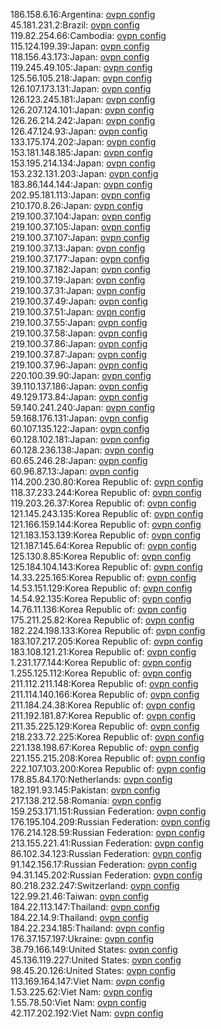 186.158.6.16:Argentina: [ovpn config](vpn/186_158_6_16.ovpn)  
45.181.231.2:Brazil: [ovpn config](vpn/45_181_231_2.ovpn)  
119.82.254.66:Cambodia: [ovpn config](vpn/119_82_254_66.ovpn)  
115.124.199.39:Japan: [ovpn config](vpn/115_124_199_39.ovpn)  
118.156.43.173:Japan: [ovpn config](vpn/118_156_43_173.ovpn)  
119.245.49.105:Japan: [ovpn config](vpn/119_245_49_105.ovpn)  
125.56.105.218:Japan: [ovpn config](vpn/125_56_105_218.ovpn)  
126.107.173.131:Japan: [ovpn config](vpn/126_107_173_131.ovpn)  
126.123.245.181:Japan: [ovpn config](vpn/126_123_245_181.ovpn)  
126.207.124.101:Japan: [ovpn config](vpn/126_207_124_101.ovpn)  
126.26.214.242:Japan: [ovpn config](vpn/126_26_214_242.ovpn)  
126.47.124.93:Japan: [ovpn config](vpn/126_47_124_93.ovpn)  
133.175.174.202:Japan: [ovpn config](vpn/133_175_174_202.ovpn)  
153.181.148.185:Japan: [ovpn config](vpn/153_181_148_185.ovpn)  
153.195.214.134:Japan: [ovpn config](vpn/153_195_214_134.ovpn)  
153.232.131.203:Japan: [ovpn config](vpn/153_232_131_203.ovpn)  
183.86.144.144:Japan: [ovpn config](vpn/183_86_144_144.ovpn)  
202.95.181.113:Japan: [ovpn config](vpn/202_95_181_113.ovpn)  
210.170.8.26:Japan: [ovpn config](vpn/210_170_8_26.ovpn)  
219.100.37.104:Japan: [ovpn config](vpn/219_100_37_104.ovpn)  
219.100.37.105:Japan: [ovpn config](vpn/219_100_37_105.ovpn)  
219.100.37.107:Japan: [ovpn config](vpn/219_100_37_107.ovpn)  
219.100.37.13:Japan: [ovpn config](vpn/219_100_37_13.ovpn)  
219.100.37.177:Japan: [ovpn config](vpn/219_100_37_177.ovpn)  
219.100.37.182:Japan: [ovpn config](vpn/219_100_37_182.ovpn)  
219.100.37.19:Japan: [ovpn config](vpn/219_100_37_19.ovpn)  
219.100.37.31:Japan: [ovpn config](vpn/219_100_37_31.ovpn)  
219.100.37.49:Japan: [ovpn config](vpn/219_100_37_49.ovpn)  
219.100.37.51:Japan: [ovpn config](vpn/219_100_37_51.ovpn)  
219.100.37.55:Japan: [ovpn config](vpn/219_100_37_55.ovpn)  
219.100.37.58:Japan: [ovpn config](vpn/219_100_37_58.ovpn)  
219.100.37.86:Japan: [ovpn config](vpn/219_100_37_86.ovpn)  
219.100.37.87:Japan: [ovpn config](vpn/219_100_37_87.ovpn)  
219.100.37.96:Japan: [ovpn config](vpn/219_100_37_96.ovpn)  
220.100.39.90:Japan: [ovpn config](vpn/220_100_39_90.ovpn)  
39.110.137.186:Japan: [ovpn config](vpn/39_110_137_186.ovpn)  
49.129.173.84:Japan: [ovpn config](vpn/49_129_173_84.ovpn)  
59.140.241.240:Japan: [ovpn config](vpn/59_140_241_240.ovpn)  
59.168.176.131:Japan: [ovpn config](vpn/59_168_176_131.ovpn)  
60.107.135.122:Japan: [ovpn config](vpn/60_107_135_122.ovpn)  
60.128.102.181:Japan: [ovpn config](vpn/60_128_102_181.ovpn)  
60.128.236.138:Japan: [ovpn config](vpn/60_128_236_138.ovpn)  
60.65.246.28:Japan: [ovpn config](vpn/60_65_246_28.ovpn)  
60.96.87.13:Japan: [ovpn config](vpn/60_96_87_13.ovpn)  
114.200.230.80:Korea Republic of: [ovpn config](vpn/114_200_230_80.ovpn)  
118.37.233.244:Korea Republic of: [ovpn config](vpn/118_37_233_244.ovpn)  
119.203.26.37:Korea Republic of: [ovpn config](vpn/119_203_26_37.ovpn)  
121.145.243.135:Korea Republic of: [ovpn config](vpn/121_145_243_135.ovpn)  
121.166.159.144:Korea Republic of: [ovpn config](vpn/121_166_159_144.ovpn)  
121.183.153.139:Korea Republic of: [ovpn config](vpn/121_183_153_139.ovpn)  
121.187.145.64:Korea Republic of: [ovpn config](vpn/121_187_145_64.ovpn)  
125.130.8.85:Korea Republic of: [ovpn config](vpn/125_130_8_85.ovpn)  
125.184.104.143:Korea Republic of: [ovpn config](vpn/125_184_104_143.ovpn)  
14.33.225.165:Korea Republic of: [ovpn config](vpn/14_33_225_165.ovpn)  
14.53.151.129:Korea Republic of: [ovpn config](vpn/14_53_151_129.ovpn)  
14.54.92.135:Korea Republic of: [ovpn config](vpn/14_54_92_135.ovpn)  
14.76.11.136:Korea Republic of: [ovpn config](vpn/14_76_11_136.ovpn)  
175.211.25.82:Korea Republic of: [ovpn config](vpn/175_211_25_82.ovpn)  
182.224.198.133:Korea Republic of: [ovpn config](vpn/182_224_198_133.ovpn)  
183.107.217.205:Korea Republic of: [ovpn config](vpn/183_107_217_205.ovpn)  
183.108.121.21:Korea Republic of: [ovpn config](vpn/183_108_121_21.ovpn)  
1.231.177.144:Korea Republic of: [ovpn config](vpn/1_231_177_144.ovpn)  
1.255.125.112:Korea Republic of: [ovpn config](vpn/1_255_125_112.ovpn)  
211.112.211.148:Korea Republic of: [ovpn config](vpn/211_112_211_148.ovpn)  
211.114.140.166:Korea Republic of: [ovpn config](vpn/211_114_140_166.ovpn)  
211.184.24.38:Korea Republic of: [ovpn config](vpn/211_184_24_38.ovpn)  
211.192.181.87:Korea Republic of: [ovpn config](vpn/211_192_181_87.ovpn)  
211.35.225.129:Korea Republic of: [ovpn config](vpn/211_35_225_129.ovpn)  
218.233.72.225:Korea Republic of: [ovpn config](vpn/218_233_72_225.ovpn)  
221.138.198.67:Korea Republic of: [ovpn config](vpn/221_138_198_67.ovpn)  
221.155.215.208:Korea Republic of: [ovpn config](vpn/221_155_215_208.ovpn)  
222.107.103.200:Korea Republic of: [ovpn config](vpn/222_107_103_200.ovpn)  
178.85.84.170:Netherlands: [ovpn config](vpn/178_85_84_170.ovpn)  
182.191.93.145:Pakistan: [ovpn config](vpn/182_191_93_145.ovpn)  
217.138.212.58:Romania: [ovpn config](vpn/217_138_212_58.ovpn)  
159.253.171.151:Russian Federation: [ovpn config](vpn/159_253_171_151.ovpn)  
176.195.104.209:Russian Federation: [ovpn config](vpn/176_195_104_209.ovpn)  
176.214.128.59:Russian Federation: [ovpn config](vpn/176_214_128_59.ovpn)  
213.155.221.41:Russian Federation: [ovpn config](vpn/213_155_221_41.ovpn)  
86.102.34.123:Russian Federation: [ovpn config](vpn/86_102_34_123.ovpn)  
91.142.156.17:Russian Federation: [ovpn config](vpn/91_142_156_17.ovpn)  
94.31.145.202:Russian Federation: [ovpn config](vpn/94_31_145_202.ovpn)  
80.218.232.247:Switzerland: [ovpn config](vpn/80_218_232_247.ovpn)  
122.99.21.46:Taiwan: [ovpn config](vpn/122_99_21_46.ovpn)  
184.22.113.147:Thailand: [ovpn config](vpn/184_22_113_147.ovpn)  
184.22.14.9:Thailand: [ovpn config](vpn/184_22_14_9.ovpn)  
184.22.234.185:Thailand: [ovpn config](vpn/184_22_234_185.ovpn)  
176.37.157.197:Ukraine: [ovpn config](vpn/176_37_157_197.ovpn)  
38.79.166.149:United States: [ovpn config](vpn/38_79_166_149.ovpn)  
45.136.119.227:United States: [ovpn config](vpn/45_136_119_227.ovpn)  
98.45.20.126:United States: [ovpn config](vpn/98_45_20_126.ovpn)  
113.169.164.147:Viet Nam: [ovpn config](vpn/113_169_164_147.ovpn)  
1.53.225.62:Viet Nam: [ovpn config](vpn/1_53_225_62.ovpn)  
1.55.78.50:Viet Nam: [ovpn config](vpn/1_55_78_50.ovpn)  
42.117.202.192:Viet Nam: [ovpn config](vpn/42_117_202_192.ovpn)  
